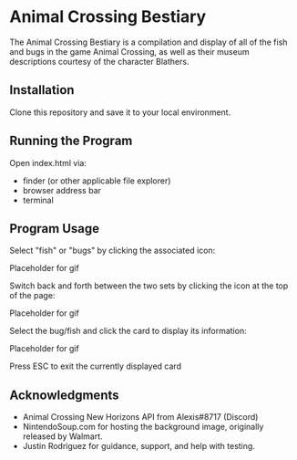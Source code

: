 # Animal Crossing Bestiary

The Animal Crossing Bestiary is a compilation and display of all of the fish and bugs in the game Animal Crossing, as well as their museum descriptions courtesy of the character Blathers.

## Installation

Clone this repository and save it to your local environment.

## Running the Program

Open index.html via:
- finder (or other applicable file explorer)
- browser address bar
- terminal

## Program Usage

Select "fish" or "bugs" by clicking the associated icon:

Placeholder for gif

Switch back and forth between the two sets by clicking the icon at the top of the page:

Placeholder for gif

Select the bug/fish and click the card to display its information:

Placeholder for gif

Press ESC to exit the currently displayed card

## Acknowledgments

- Animal Crossing New Horizons API from Alexis#8717 (Discord)
- NintendoSoup.com for hosting the background image, originally released by Walmart.
- Justin Rodriguez for guidance, support, and help with testing.
